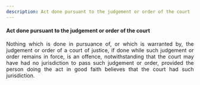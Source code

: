 ```yaml
---
description: Act done pursuant to the judgement or order of the court
---
```


#### Act done pursuant to the judgement or order of the court
<div style="text-align: justify">

Nothing which is done in pursuance of, or which is warranted by, the judgement or order of a court of justice, if done while such judgement or order remains in force, is an offence, notwithstanding that the court may have had no jurisdiction to pass such judgement or order, provided the person doing the act in good faith believes that the court had such jurisdiction.

</div>
